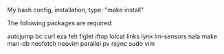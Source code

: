 My bash config, installation, type: "make install"

The following packages are required:

autojump bc curl eza feh figlet iftop lolcat links lynx lm-sensors nala make man-db neofetch neovim parallel pv rsync sudo vim
